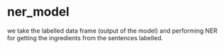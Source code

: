 # ner_model
we take the labelled data frame (output of the model) and performing NER for getting the ingredients from the sentences labelled.
